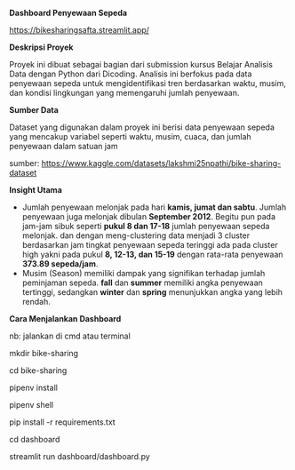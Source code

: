 **Dashboard Penyewaan Sepeda**

https://bikesharingsafta.streamlit.app/

**Deskripsi Proyek**

Proyek ini dibuat sebagai bagian dari submission kursus Belajar Analisis Data dengan Python dari Dicoding. Analisis ini berfokus pada data penyewaan sepeda untuk mengidentifikasi tren berdasarkan waktu, musim, dan kondisi lingkungan yang memengaruhi jumlah penyewaan.  


 **Sumber Data** 

Dataset yang digunakan dalam proyek ini berisi data penyewaan sepeda yang mencakup variabel seperti waktu, musim, cuaca, dan jumlah penyewaan dalam satuan jam

sumber: https://www.kaggle.com/datasets/lakshmi25npathi/bike-sharing-dataset 

**Insight Utama**  

- Jumlah penyewaan melonjak pada hari **kamis, jumat dan sabtu**. Jumlah penyewaan juga melonjak dibulan **September 2012**. Begitu pun pada jam-jam sibuk seperti **pukul 8 dan 17-18** jumlah penyewaan sepeda melonjak. dan dengan meng-clustering data menjadi 3 cluster berdasarkan jam tingkat penyewaan sepeda teringgi ada pada cluster high yakni pada pukul **8, 12-13, dan 15-19** dengan rata-rata penyewaan **373.89 sepeda/jam**.
- Musim (Season) memiliki dampak yang signifikan terhadap jumlah peminjaman sepeda. **fall** dan **summer** memiliki angka penyewaan tertinggi, sedangkan **winter** dan **spring** menunjukkan angka yang lebih rendah. 

**Cara Menjalankan Dashboard**

nb: jalankan di cmd atau terminal

mkdir bike-sharing

cd bike-sharing

pipenv install

pipenv shell

pip install -r requirements.txt

cd dashboard 

streamlit run dashboard/dashboard.py

